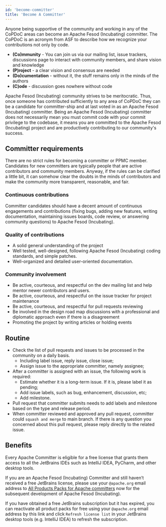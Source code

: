 ```yaml
---
id: 'become-committer'
title: 'Become A Committer'
---
```


Anyone being supportive of the community and working in any of the CoPDoC areas can become an Apache Fesod (Incubating) committer. The CoPDoC is an acronym from ASF to describe how we recognize your contributions not only by code.

- **(Co)mmunity** - You can join us via our mailing list, issue
  trackers, discussions page to interact with community members, and
  share vision and knowledge
- **(P)roject** - a clear vision and consensus are needed
- **(Do)cumentation** - without it, the stuff remains only in the minds
  of the authors
- **(C)ode** - discussion goes nowhere without code

Apache Fesod (Incubating) community strives to be meritocratic. Thus, once someone has contributed sufficiently to any area of CoPDoC they can be a candidate for committer-ship and at last voted in as an Apache Fesod (Incubating) committer. Being an Apache Fesod (Incubating) committer does not necessarily mean you must commit code with your commit privilege to the codebase, it means you are committed to the Apache Fesod (Incubating) project and are productively contributing to our community's success.

## Committer requirements

There are no strict rules for becoming a committer or PPMC member.
Candidates for new committers are typically people that are active
contributors and community members. Anyway, if the rules can be
clarified a little bit, it can somehow clear the doubts in the minds
of contributors and make the community more transparent, reasonable,
and fair.

### Continuous contributions

Committer candidates should have a decent amount of continuous
engagements and contributions (fixing bugs, adding new features,
writing documentation, maintaining issues boards, code review, or answering
community questions) to Apache Fesod (Incubating).

### Quality of contributions

- A solid general understanding of the project
- Well tested, well-designed, following Apache Fesod (Incubating) coding
  standards, and simple patches.
- Well-organized and detailed user-oriented documentation.

### Community involvement

- Be active, courteous, and respectful on the dev mailing list and
  help mentor newer contributors
  and users.
- Be active, courteous, and respectful on the issue tracker for
  project maintenance
- Be active, courteous, and respectful for pull requests reviewing
- Be involved in the design road map discussions with a professional
  and diplomatic approach even if there is a disagreement
- Promoting the project by writing articles or holding events

## Routine

- Check the list of pull requests and issues to be processed in the community on a daily basis.
  - Including label issue, reply issue, close issue;
  - Assign issue to the appropriate committer, namely assignee;
- After a committer is assigned with an issue, the following work is required:
  - Estimate whether it is a long-term issue. If it is, please label it as pending;
  - Add issue labels, such as bug, enhancement, discussion, etc;
  - Add milestone.
- Pull request that committer submits needs to add labels and milestone based on the type and release period.
- When committer reviewed and approved any pull request, committer could `squash and merge` to main branch. If there is any question you concerned about this pull request, please reply directly to the related issue.

## Benefits

Every Apache Committer is eligible for a free license that grants them access to all the JetBrains IDEs such as IntelliJ IDEA, PyCharm, and other desktop tools.

If you are an Apache Fesod (Incubating) Committer and still haven’t received a free JetBrains license, please use your `@apache.org` email address to [All Products Packs for Apache committers](https://www.jetbrains.com/shop/eform/apache?product=ALL) now for the subsequent development of Apache Fesod (Incubating).

If you have obtained a free JetBrains subscription but it has expired, you can reactivate all product packs for free using your `@apache.org` email address by this link and click `Refresh license list` in your JetBrains desktop tools (e.g. IntelliJ IDEA) to refresh the subscription.
